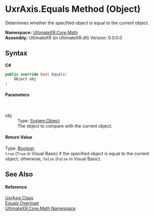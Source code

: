 # UxrAxis.Equals Method (Object)
 

Determines whether the specified object is equal to the current object.

**Namespace:**&nbsp;<a href="N_UltimateXR_Core_Math">UltimateXR.Core.Math</a><br />**Assembly:**&nbsp;UltimateXR (in UltimateXR.dll) Version: 0.0.0.0

## Syntax

**C#**<br />
``` C#
public override bool Equals(
	Object obj
)
```


#### Parameters
&nbsp;<dl><dt>obj</dt><dd>Type: <a href="https://docs.microsoft.com/dotnet/api/system.object" target="_blank" rel="noopener noreferrer">System.Object</a><br />The object to compare with the current object.</dd></dl>

#### Return Value
Type: <a href="https://docs.microsoft.com/dotnet/api/system.boolean" target="_blank" rel="noopener noreferrer">Boolean</a><br />`true` (`True` in Visual Basic) if the specified object is equal to the current object; otherwise, `false` (`False` in Visual Basic).

## See Also


#### Reference
<a href="T_UltimateXR_Core_Math_UxrAxis">UxrAxis Class</a><br /><a href="Overload_UltimateXR_Core_Math_UxrAxis_Equals">Equals Overload</a><br /><a href="N_UltimateXR_Core_Math">UltimateXR.Core.Math Namespace</a><br />